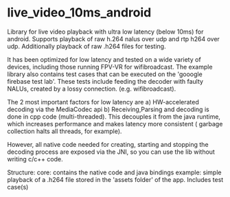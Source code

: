# live_video_10ms_android

Library for live video playback with ultra low latency (below 10ms) for android.
Supports playback of raw h.264 nalus over udp and rtp h264 over udp.
Additionally playback of raw .h264 files for testing.

It has been optimized for low latency and tested on a wide variety of devices, including those running FPV-VR for wifibroadcast.
The example library also contains test cases that can be executed on the 'gooogle firebase test lab'. These tests include feeding
the decoder with faulty NALUs, created by a lossy connection. (e.g. wifibroadcast).

The 2 most important factors for low latency are
a) HW-accelerated decoding via the MediaCodec api
b) Receiving,Parsing and decoding is done in cpp code (multi-threaded). This decouples it from the java runtime, which increases performance and makes latency more consistent ( garbage collection halts all threads, for example).

However, all native code needed for creating, starting and stopping the decoding process are exposed via the JNI, so you can use the lib
without writing c/c++ code.


Structure:
core: contains the native code and java bindings
example: simple playback of a .h264 file stored in the 'assets folder' of the app. Includes test case(s)


